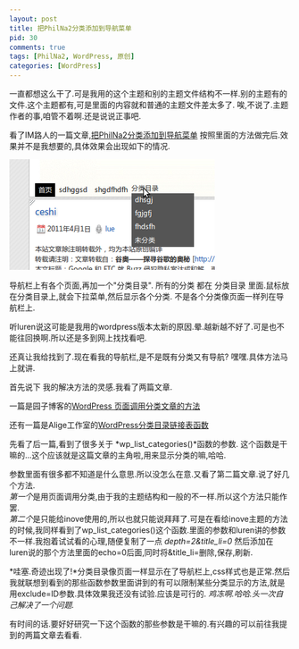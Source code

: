 ```yaml
--- 
layout: post
title: 把PhilNa2分类添加到导航菜单
pid: 30
comments: true
tags: [PhilNa2, WordPress, 原创]
categories: [WordPress]
---
```

一直都想这么干了.可是我用的这个主题和别的主题文件结构不一样.别的主题有的文件.这个主题都有,可是里面的内容就和普通的主题文件差太多了.
唉,不说了.主题作者的事,咱管不着啊.还是说说正事吧.

看了IM路人的一篇文章,[把PhilNa2分类添加到导航菜单](http://imluren.com/2010/07/add-to-philna2-category-navigation-menu.html)
按照里面的方法做完后.效果并不是我想要的,具体效果会出现如下的情况.

![](/uploads/2011/04/03_01.png)

导航栏上有各个页面,再加一个"分类目录". 所有的分类 都在 分类目录 里面.鼠标放在分类目录上,就会下拉菜单,然后显示各个分类. 不是各个分类像页面一样列在导航栏上.

听luren说这可能是我用的wordpress版本太新的原因.晕.越新越不好了.可是也不能往回换啊.所以还是多到网上找找看吧.

还真让我给找到了.现在看我的导航栏,是不是既有分类又有导航? 嘿嘿.具体方法马上就讲.

首先说下 我的解决方法的灵感.我看了两篇文章.

一篇是园子博客的[WordPress 页面调用分类文章的方法](http://www.yzznl.cn/archives/285.html)

还有一篇是Alige工作室的[WordPress分类目录链接表函数](http://www.alige.org/wp-list-categories.html)

先看了后一篇,看到了很多关于 *wp\_list\_categories()*函数的参数.
这个函数是干嘛的...这个应该就是这篇文章的主角啦,用来显示分类的嘛,哈哈.

参数里面有很多都不知道是什么意思.所以没怎么在意.又看了第二篇文章.说了好几个方法.  
*第一个*是用页面调用分类,由于我的主题结构和一般的不一样.所以这个方法只能作罢.  
*第二个*是只能给inove使用的,所以也就只能说拜拜了.可是在看给inove主题的方法的时候,我同样看到了wp\_list\_categories()这个函数.里面的参数和luren讲的参数不一样.我抱着试试看的心理,随便复制了一点 *depth=2&amp;title\_li=0* 然后添加在luren说的那个方法里面的echo=0后面,同时将&amp;title\_li=删除,保存,刷新.

*哇塞.奇迹出现了!*分类目录像页面一样显示在了导航栏上,css样式也是正常.然后我就联想到看到的那些函数参数里面讲到的有可以限制某些分类显示的方法,就是用exclude=ID参数.具体效果我还没有试验.应该是可行的.
*鸡冻啊.哈哈.头一次自己解决了一个问题.*

有时间的话.要好好研究一下这个函数的那些参数是干嘛的.有兴趣的可以前往我提到的两篇文章去看看.
